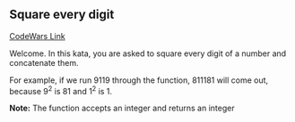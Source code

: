 ## Square every digit

[CodeWars Link](https://www.codewars.com/kata/546e2562b03326a88e000020/java)

Welcome. In this kata, you are asked to square every digit of a number and concatenate them.

For example, if we run 9119 through the function, 811181 will come out, because 9<sup>2</sup> is 81 and 1<sup>2</sup> is 1.

**Note:** The function accepts an integer and returns an integer